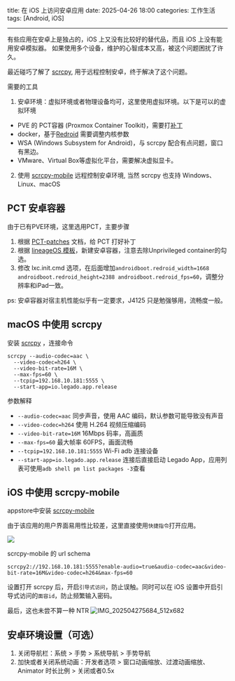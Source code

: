 title: 在 iOS 上访问安卓应用
date: 2025-04-26 18:00
categories: 工作生活
tags: [Android, iOS]

---

有些应用在安卓上是独占的，iOS 上又没有比较好的替代品，而且 iOS 上没有能用安卓模拟器。
如果使用多个设备，维护的心智成本又高，被这个问题困扰了许久。

最近碰巧了解了 [scrcpy](https://github.com/Genymobile/scrcpy), 用于远程控制安卓，终于解决了这个问题。
<!--more-->

需要的工具
1. 安卓环境：虚拟环境或者物理设备均可，这里使用虚拟环境。以下是可以的虚拟环境
- PVE 的 PCT容器 (Proxmox Container Toolkit)，需要打[补丁](https://github.com/lurenJBD/PCT-patches)
- docker，基于[Redroid](https://github.com/remote-android/redroid-doc) 需要调整内核参数
- WSA (Windows Subsystem for Android)，与 scrcpy 配合有点问题，窗口有黑边。
- VMware、Virtual Box等虚拟化平台，需要解决虚拟显卡。
2. 使用 [scrcpy-mobile](https://github.com/wsvn53/scrcpy-mobile) 远程控制安卓环境, 当然 scrcpy 也支持 Windows、Linux、macOS

## PCT 安卓容器
由于已有PVE环境，这里选用PCT，主要步骤
1. 根据 [PCT-patches](https://github.com/lurenJBD/PCT-patches) 文档，给 PCT 打好补丁
2. 根据 [lineageOS 模板](https://github.com/lurenJBD/PCT-patches/releases/download/lineage/lineage19.1-x86_64-houdini-magisk-gapps.tar.gz)，新建安卓容器，注意去除Unprivileged container的勾选。
3. 修改 lxc.init.cmd 选项，在后面增加`androidboot.redroid_width=1668 androidboot.redroid_height=2388 androidboot.redroid_fps=60`，调整分辨率和iPad一致。

ps: 安卓容器对宿主机性能似乎有一定要求，J4125 只是勉强够用，流畅度一般。

## macOS 中使用 scrcpy
安装 [scrcpy](https://github.com/Genymobile/scrcpy) ，连接命令
```
scrcpy --audio-codec=aac \
  --video-codec=h264 \
  --video-bit-rate=16M \
  --max-fps=60 \
  --tcpip=192.168.10.181:5555 \
  --start-app=io.legado.app.release
```

参数解释
* `--audio-codec=aac`	同步声音，使用 AAC 编码，默认参数可能导致没有声音
* `--video-codec=h264`	使用 H.264 视频压缩编码
* `--video-bit-rate=16M`	16Mbps 码率，高画质
* `--max-fps=60`	最大帧率 60FPS，画面流畅
* `--tcpip=192.168.10.181:5555`	Wi-Fi adb 连接设备
* `--start-app=io.legado.app.release`	连接后直接启动 Legado App，应用列表可使用`adb shell pm list packages -3`查看

## iOS 中使用 scrcpy-mobile
appstore中安装 [scrcpy-mobile](https://apps.apple.com/cn/app/scrcpy-remote/id1629352527)

由于该应用的用户界面易用性比较差，这里直接使用`快捷指令`打开应用。

![](https://image.ponder.work/mweb/2025-04-27---17457324901465.jpg)

scrcpy-mobile 的 url schema
```
scrcpy2://192.168.10.181:5555?enable-audio=true&audio-codec=aac&video-bit-rate=16M&video-codec=h264&max-fps=60
```

设置打开 scrcpy 后，开启`引导式访问`，防止误触。同时可以在 iOS 设置中开启引导式访问的`面容id`，防止频繁输入密码。

最后，这也未尝不算一种 NTR
![IMG_202504275684_512x682](https://image.ponder.work/mweb/2025-04-27---IMG_202504275684_512x682.jpg)

## 安卓环境设置（可选）
1. 关闭导航栏：系统 > 手势 > 系统导航 > 手势导航
2. 加快或者关闭系统动画：开发者选项 > 窗口动画缩放、过渡动画缩放、Animator 时长比例 > 关闭或者0.5x
